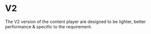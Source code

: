 # V2

The V2 version of the content player are designed to be lighter, better performance & specific to the requirement. 
